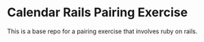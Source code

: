 # Calendar Rails Pairing Exercise

This is a base repo for a pairing exercise that involves ruby on rails.
